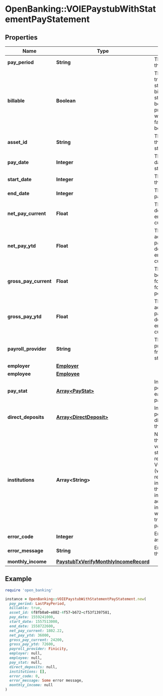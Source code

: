 # OpenBanking::VOIEPaystubWithStatementPayStatement

## Properties

| Name | Type | Description | Notes |
| ---- | ---- | ----------- | ----- |
| **pay_period** | **String** | The pay period of the pay statement | [optional] |
| **billable** | **Boolean** | This will display true if the pay statement is billable. If a pay statement has been digitized previously, this will display as false as it will not be billable. |  |
| **asset_id** | **String** | The asset ID of the stored pay statement |  |
| **pay_date** | **Integer** | The listed pay date for the pay statement | [optional] |
| **start_date** | **Integer** | The beginning of the pay period | [optional] |
| **end_date** | **Integer** | The end of the pay period | [optional] |
| **net_pay_current** | **Float** | The total pay after deductions for the employee for the current pay period | [optional] |
| **net_pay_ytd** | **Float** | The total accumulation of pay after deductions for the employee for the current pay year | [optional] |
| **gross_pay_current** | **Float** | The total pay before deductions for the employee for the current pay period | [optional] |
| **gross_pay_ytd** | **Float** | The total accumulation of pay before deductions for the employee for the current pay year | [optional] |
| **payroll_provider** | **String** | The payroll provider extracted from the pay statement | [optional] |
| **employer** | [**Employer**](Employer.md) |  |  |
| **employee** | [**Employee**](Employee.md) |  |  |
| **pay_stat** | [**Array&lt;PayStat&gt;**](PayStat.md) | Information pertaining to the earnings on the pay statement |  |
| **direct_deposits** | [**Array&lt;DirectDeposit&gt;**](DirectDeposit.md) | Information pertaining to the direct deposits on the pay statement | [optional] |
| **institutions** | **Array&lt;String&gt;** | Not populated for the voieWithStatement style of paystub report. For the VOIE - Paystub (with TXVerify) reports this would include details of the financial institution accounts and income streams with matching transactions to the pay statement. |  |
| **error_code** | **Integer** | Error code for the asset | [optional] |
| **error_message** | **String** | Error message for the asset | [optional] |
| **monthly_income** | [**PaystubTxVerifyMonthlyIncomeRecord**](PaystubTxVerifyMonthlyIncomeRecord.md) |  |  |

## Example

```ruby
require 'open_banking'

instance = OpenBanking::VOIEPaystubWithStatementPayStatement.new(
  pay_period: LastPayPeriod,
  billable: true,
  asset_id: 6f8fb0a0-e882-4f57-b672-cf53f1397581,
  pay_date: 1559241000,
  start_date: 1557513000,
  end_date: 1558722600,
  net_pay_current: 1802.22,
  net_pay_ytd: 36000,
  gross_pay_current: 24200,
  gross_pay_ytd: 72600,
  payroll_provider: Finicity,
  employer: null,
  employee: null,
  pay_stat: null,
  direct_deposits: null,
  institutions: [],
  error_code: 0,
  error_message: Some error message,
  monthly_income: null
)
```

